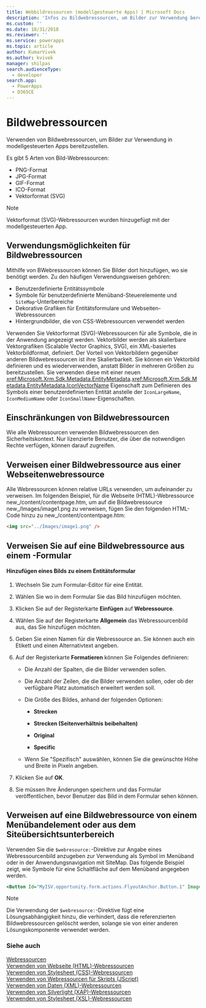 ```yaml
---
title: Webbildressourcen (modellgesteuerte Apps) | Microsoft Docs
description: 'Infos zu Bildwebressourcen, um Bilder zur Verwendung bereitzustellen.'
ms.custom: ''
ms.date: 10/31/2018
ms.reviewer: ''
ms.service: powerapps
ms.topic: article
author: KumarVivek
ms.author: kvivek
manager: shilpas
search.audienceType:
  - developer
search.app:
  - PowerApps
  - D365CE
---
```

# <a name="image-web-resources"></a>Bildwebressourcen

<!-- https://docs.microsoft.com/en-us/dynamics365/customer-engagement/developer/image-web-resources -->

Verwenden von Bildwebressourcen, um  Bilder zur Verwendung in modellgesteuerten Apps  bereitzustellen.  

Es gibt 5 Arten von Bild-Webressourcen: 
* PNG-Format
* JPG-Format
* GIF-Format
* ICO-Format
* Vektorformat (SVG)

> [!NOTE]
> Vektorformat (SVG)-Webressourcen wurden hinzugefügt mit der modellgesteuerten App.

  
<a name="BKMK_Capabilities"></a>   
## <a name="capabilities-of-image-web-resources"></a>Verwendungsmöglichkeiten für Bildwebressourcen  
 Mithilfe von BWebressourcen können Sie Bilder dort hinzufügen, wo sie benötigt werden. Zu den häufigen Verwendungsweisen gehören:  
  
- Benutzerdefinierte Entitätssymbole  
- Symbole für benutzerdefinierte Menüband-Steuerelemente und `SiteMap`-Unterbereiche  
- Dekorative Grafiken für Entitätsformulare und Webseiten-Webressourcen  
- Hintergrundbilder, die von CSS-Webressourcen verwendet werden  

Verwenden Sie Vektorformat (SVG)-Webressourcen für alle Symbole, die in der Anwendung angezeigt werden. Vektorbilder werden als skalierbare Vektorgrafiken (Scalable Vector Graphics, SVG), ein XML-basiertes Vektorbildformat, definiert. Der Vorteil von Vektorbildern gegenüber anderen Bildwebressourcen ist ihre Skalierbarkeit. Sie können ein Vektorbild definieren und es wiederverwenden, anstatt Bilder in mehreren Größen zu bereitzustellen. Sie verwenden diese mit einer neuen <xref:Microsoft.Xrm.Sdk.Metadata.EntityMetadata>.<xref:Microsoft.Xrm.Sdk.Metadata.EntityMetadata.IconVectorName> Eigenschaft zum Definieren des Symbols einer benutzerdefinierten Entität anstelle der `IconLargeName`, `IconMediumName` oder `IconSmallName`-Eigenschaften.
  
<a name="BKMK_Limitations"></a>   
## <a name="limitations-of-image-web-resources"></a>Einschränkungen von Bildwebressourcen  
 Wie alle Webressourcen verwenden Bildwebressourcen den Sicherheitskontext. Nur lizenzierte Benutzer, die über die notwendigen Rechte verfügen, können darauf zugreifen.  
 
  
<a name="BKMK_ReferenceFromWebPageWebResource"></a>   
## <a name="reference-an-image-web-resource-from-a-webpage-web-resource"></a>Verweisen einer Bildwebressource aus einer Webseitenwebressource  
 Alle Webressourcen können relative URLs verwenden, um aufeinander zu verweisen. Im folgenden Beispiel, für die Webseite (HTML)-Webressource new_/content/contentpage.htm, um auf die Bildwebressource new_/Images/image1.png zu verweisen, fügen Sie den folgenden HTML-Code hinzu zu new_/content/contentpage.htm:  
  
```html  
<img src="../Images/image1.png" />  
```  
  
<a name="BKMK_ReferenceFromForm"></a>   
## <a name="reference-an-image-web-resource-from-a--form"></a>Verweisen Sie auf eine Bildwebressource aus einem -Formular  
  
#### <a name="add-an-image-to-an-entity-form"></a>Hinzufügen eines Bilds zu einem Entitätsformular  
  
1.  Wechseln Sie zum Formular-Editor für eine Entität.  
  
2.  Wählen Sie wo in dem Formular Sie das Bild hinzufügen möchten.  
  
3.  Klicken Sie auf der Registerkarte **Einfügen** auf **Webressource**.  
  
4.  Wählen Sie auf der Registerkarte **Allgemein** das Webressourcenbild aus, das Sie hinzufügen möchten.  
  
5.  Geben Sie einen Namen für die Webressource an. Sie können auch ein Etikett und einen Alternativtext angeben.  
  
6.  Auf der Registerkarte **Formatieren** können Sie Folgendes definieren:  
  
    -   Die Anzahl der Spalten, die die Bilder verwenden sollen.  
  
    -   Die Anzahl der Zeilen, die die Bilder verwenden sollen, oder ob der verfügbare Platz automatisch erweitert werden soll.  
  
    -   Die Größe des Bildes, anhand der folgenden Optionen:  
  
        - **Strecken**  
  
        - **Strecken (Seitenverhältnis beibehalten)**  
  
        - **Original**  
  
        - **Specific**  
  
    -   Wenn Sie "Spezifisch" auswählen, können Sie die gewünschte Höhe und Breite in Pixeln angeben.  
  
7.  Klicken Sie auf **OK**.  
  
8.  Sie müssen Ihre Änderungen speichern und das Formular veröffentlichen, bevor Benutzer das Bild in dem Formular sehen können.  
  
<a name="BKMK_ReferenceWithWebResourcedirective"></a>   
## <a name="reference-an-image-web-resource-from-a-ribbon-element-or-from-the-site-map-subarea"></a>Verweisen auf eine Bildwebressource von einem Menübandelement oder aus dem Siteübersichtsunterbereich  
 Verwenden Sie die `$webresource:`-Direktive zur Angabe eines Webressourcenbild anzugeben zur Verwendung als Symbol im Menüband oder in der Anwendungsnavigation mit SiteMap. Das folgende Beispiel zeigt, wie Symbole für eine Schaltfläche auf dem Menüband angegeben werden.  
  
```xml  
<Button Id="MyISV.opportunity.form.actions.FlyoutAnchor.Button.1" Image16by16="$webresource:new_/icons/oneIcon16.png" Image32by32="$webresource:new_/icons/oneIcon32.png"/>  
```  
  
> [!NOTE]
>  Die Verwendung der `$webresource:`-Direktive fügt eine Lösungsabhängigkeit hinzu, die verhindert, dass die referenzierten Bildwebressourcen gelöscht werden, solange sie von einer anderen Lösungskomponente verwendet werden.  
  
### <a name="see-also"></a>Siehe auch  
 [Webressourcen](web-resources.md)   
 [Verwenden von Webseite (HTML)-Webressourcen](webpage-html-web-resources.md)   
 [Verwenden von Stylesheet (CSS)-Webressourcen](css-web-resources.md)   
 [Verwenden von Webressourcen für Skripts (JScript)](script-jscript-web-resources.md)   
 [Verwenden von Daten (XML)-Webressourcen](data-xml-web-resources.md)   
 [Verwenden von Silverlight (XAP)-Webressourcen](/dynamics365/customer-engagement/developer/silverlight-xap-web-resources)  
 [Verwenden von Stylesheet (XSL)-Webressourcen](stylesheet-xsl-web-resources.md)
